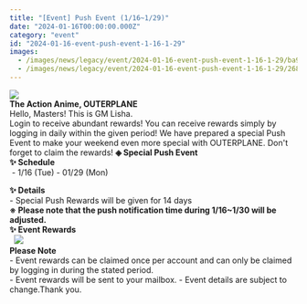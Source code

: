 ```yaml
---
title: "[Event] Push Event (1/16~1/29)"
date: "2024-01-16T00:00:00.000Z"
category: "event"
id: "2024-01-16-event-push-event-1-16-1-29"
images:
  - /images/news/legacy/event/2024-01-16-event-push-event-1-16-1-29/ba9ef1b67666400cb6a4d32a3af0a3eb.webp
  - /images/news/legacy/event/2024-01-16-event-push-event-1-16-1-29/268398ef94fd4585a102b8e263c1ba72.webp
---
```


![](/images/news/legacy/event/2024-01-16-event-push-event-1-16-1-29/ba9ef1b67666400cb6a4d32a3af0a3eb.webp)  
**The Action Anime, OUTERPLANE**          
Hello, Masters! This is GM Lisha.  
Login to receive abundant rewards! You can receive rewards simply by logging in daily within the given period! We have prepared a special Push Event to make your weekend even more special with OUTERPLANE. Don't forget to claim the rewards! **◈ Special Push Event  
✨ Schedule**      
 - 1/16 (Tue) - 01/29 (Mon)

  
**✨ Details**     
\- Special Push Rewards will be given for 14 days  
**※ Please note that the push notification time during 1/16~1/30 will be adjusted.**                  
**✨ Event Rewards**        
  **![](/images/news/legacy/event/2024-01-16-event-push-event-1-16-1-29/268398ef94fd4585a102b8e263c1ba72.webp)**  
**Please Note**  
\- Event rewards can be claimed once per account and can only be claimed by logging in during the stated period.  
\- Event rewards will be sent to your mailbox. - Event details are subject to change.Thank you.
